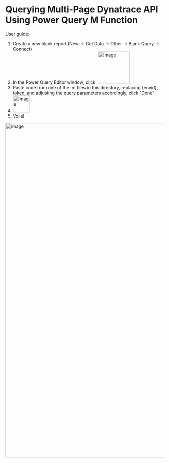 # Querying Multi-Page Dynatrace API Using Power Query M Function

User guide:
1. Create a new blank report (New -> Get Data -> Other -> Blank Query -> Connect)
2. In the Power Query Editor window, click: <img width="102" alt="image" src="https://github.com/casperszymczyk/dt-powerbi-queries/assets/146709972/3fd89353-6d0f-4bf2-8598-3b346ba957b1">
3. Paste code from one of the .m files in this directory, replacing {envid}, token, and adjusting the query parameters accordingly, click "Done"
4. <img width="54" alt="image" src="https://github.com/casperszymczyk/dt-powerbi-queries/assets/146709972/9d3bab94-1de1-4c7b-aace-96faec846ab0">
5. Voila!
<img width="1062" alt="image" src="https://github.com/casperszymczyk/dt-powerbi-queries/assets/146709972/7444f89c-e08a-459c-bb9b-6928e50db1ca">
